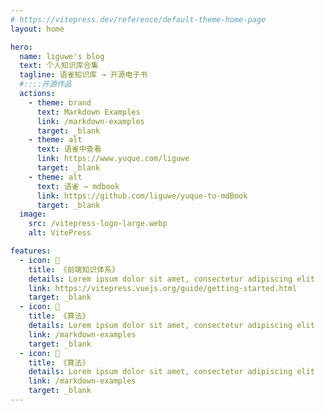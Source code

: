 ```yaml
---
# https://vitepress.dev/reference/default-theme-home-page
layout: home

hero:
  name: liguwe's blog
  text: 个人知识库合集
  tagline: 语雀知识库 → 开源电子书
  #::::开源作品
  actions:
    - theme: brand
      text: Markdown Examples
      link: /markdown-examples
      target: _blank
    - theme: alt
      text: 语雀中查看
      link: https://www.yuque.com/liguwe
      target: _blank
    - theme: alt
      text: 语雀 → mdbook
      link: https://github.com/liguwe/yuque-to-mdBook
      target: _blank
  image:
    src: /vitepress-logo-large.webp
    alt: VitePress

features:
  - icon: 🚀
    title: 《前端知识体系》
    details: Lorem ipsum dolor sit amet, consectetur adipiscing elit
    link: https://vitepress.vuejs.org/guide/getting-started.html
    target: _blank
  - icon: 🚀
    title: 《算法》
    details: Lorem ipsum dolor sit amet, consectetur adipiscing elit
    link: /markdown-examples
    target: _blank
  - icon: 🚀
    title: 《算法》
    details: Lorem ipsum dolor sit amet, consectetur adipiscing elit
    link: /markdown-examples
    target: _blank
---
```


<style>
:root {
  --vp-home-hero-name-color: transparent;
  --vp-home-hero-name-background: -webkit-linear-gradient(120deg, #bd34fe 30%, #41d1ff);

  --vp-home-hero-image-background-image: linear-gradient(-45deg, #bd34fe 50%, #47caff 50%);
  --vp-home-hero-image-filter: blur(44px);
}

@media (min-width: 640px) {
  :root {
    --vp-home-hero-image-filter: blur(56px);
  }
}

@media (min-width: 960px) {
  :root {
    --vp-home-hero-image-filter: blur(68px);
  }
}
</style>
